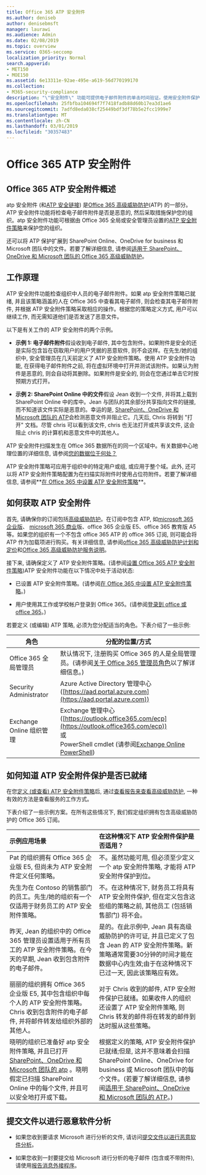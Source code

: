 ```yaml
---
title: Office 365 ATP 安全附件
ms.author: deniseb
author: denisebmsft
manager: laurawi
ms.audience: Admin
ms.date: 02/08/2019
ms.topic: overview
ms.service: O365-seccomp
localization_priority: Normal
search.appverid:
- MET150
- MOE150
ms.assetid: 6e13311e-92ae-495e-a619-56d770199170
ms.collection:
- M365-security-compliance
description: "\"安全附件\" 功能可提供电子邮件附件的单击时间验证。使用安全附件保护组织免受用户在电子邮件中发送或接收的恶意文件的攻击。"
ms.openlocfilehash: 25fbfba104694f7f7418fadb88d60b17ea3d1ae6
ms.sourcegitcommit: 7adfd8eda038cf25449bdf3df78b5e2fcc1999e7
ms.translationtype: MT
ms.contentlocale: zh-CN
ms.lasthandoff: 03/01/2019
ms.locfileid: "30357483"
---
```

# <a name="office-365-atp-safe-attachments"></a>Office 365 ATP 安全附件

## <a name="overview-of-office-365-atp-safe-attachments"></a>Office 365 ATP 安全附件概述

atp 安全附件 (和[ATP 安全链接](atp-safe-links.md)) 是[Office 365 高级威胁防护](office-365-atp.md)(ATP) 的一部分。ATP 安全附件功能将检查电子邮件附件是否是恶意的, 然后采取措施保护您的组织。atp 安全附件功能可根据由 Office 365 全局或安全管理员设置的[ATP 安全附件策略](set-up-atp-safe-attachments-policies.md)来保护您的组织。 
  
还可以将 ATP 保护扩展到 SharePoint Online、OneDrive for business 和 Microsoft 团队中的文件。若要了解详细信息, 请参阅[适用于 SharePoint、OneDrive 和 Microsoft 团队的 Office 365 高级威胁防护](atp-for-spo-odb-and-teams.md)。

## <a name="how-it-works"></a>工作原理

ATP 安全附件功能检查组织中人员的电子邮件附件。如果 atp 安全附件策略已就绪, 并且该策略涵盖的人在 Office 365 中查看其电子邮件, 则会检查其电子邮件附件, 并根据 ATP 安全附件策略采取相应的操作。根据您的策略定义方式, 用户可以继续工作, 而无需知道他们是否发送了恶意文件。
  
以下是有关工作的 ATP 安全附件的两个示例。
  
- **示例 1: 电子邮件附件**假设收到电子邮件, 其中包含附件。如果附件是安全的还是实际包含旨在窃取用户的用户凭据的恶意软件, 则不会这样。在先生/她的组织中, 安全管理员在几天前定义了 ATP 安全附件策略。使用 ATP 安全附件功能, 在获得电子邮件附件之前, 将在虚拟环境中打开并测试该附件。如果认为附件是恶意的, 则会自动将其删除。如果附件是安全的, 则会在您通过单击它时按预期方式打开。

- **示例 2: SharePoint Online 中的文件**假设 Jean 收到一个文件, 并将其上载到 SharePoint Online 中的库中。Jean 与团队的其余部分共享指向文件的链接, 而不知道该文件实际是恶意的。幸运的是, [SharePoint、OneDrive 和 Microsoft 团队的 ATP](atp-for-spo-odb-and-teams.md)会检测恶意文件并阻止它。几天后, Chris 将转到 "打开" 文档。尽管 chris 可以看到该文件, chris 也无法打开或共享该文件, 这会阻止 chris 的计算机和恶意文件中的其他人。

ATP 安全附件扫描发生在 Office 365 数据所在的同一个区域中。有关数据中心地理位置的详细信息, 请参阅[您的数据位于何处？](https://products.office.com/where-is-your-data-located?geo=All) 

ATP 安全附件策略可应用于组织中的特定用户或组, 或应用于整个域。此外, 还可以将 ATP 安全附件策略配置为在扫描实际附件时使用占位符附件。若要了解详细信息, 请参阅**[在 Office 365 中设置 ATP 安全附件策略](set-up-atp-safe-attachments-policies.md)**。
  
## <a name="how-to-get-atp-safe-attachments"></a>如何获取 ATP 安全附件

首先, 请确保你的订阅包括[高级威胁防护](office-365-atp.md)。在订阅中包含 ATP, 如[microsoft 365 企业版](https://www.microsoft.com/microsoft-365/enterprise/home)、 [microsoft 365 商业](https://www.microsoft.com/microsoft-365/business)版、office 365 企业版 E5、office 365 教育版 A5 等。如果您的组织有一个不包含 office 365 ATP 的 office 365 订阅, 则可能会将 ATP 作为加载项进行购买。有关详细信息, 请参阅[office 365 高级威胁防护计划和定价](https://products.office.com/exchange/advance-threat-protection)和[Office 365 高级威胁防护服务说明](https://docs.microsoft.com/office365/servicedescriptions/office-365-advanced-threat-protection-service-description)。 

接下来, 请确保定义了 ATP 安全附件策略。(请参阅[设置 Office 365 ATP 安全附件策略](set-up-atp-safe-attachments-policies.md))ATP 安全附件功能在以下情况中处于活动状态:
  
- 已设置 ATP 安全附件策略。(请参阅[在 Office 365 中设置 ATP 安全附件策略](set-up-atp-safe-attachments-policies.md)。)

- 用户使用其工作或学校帐户登录到 Office 365。(请参阅[登录到 office 或 office 365](https://support.office.com/article/b9582171-fd1f-4284-9846-bdd72bb28426)。)

若要定义 (或编辑) ATP 策略, 必须为您分配适当的角色。下表介绍了一些示例:

|角色  |分配的位置/方式  |
|---------|---------|
|Office 365 全局管理员 |默认情况下, 注册购买 Office 365 的人是全局管理员。(请参阅[关于 Office 365 管理员角色](https://docs.microsoft.com/office365/admin/add-users/about-admin-roles)以了解详细信息。)         |
|Security Administrator |Azure Active Directory 管理中心 ([https://aad.portal.azure.com](https://aad.portal.azure.com))|
|Exchange Online 组织管理 |Exchange 管理中心 ([https://outlook.office365.com/ecp](https://outlook.office365.com/ecp)) <br>或 <br>  PowerShell cmdlet (请参阅[Exchange Online PowerShell](https://docs.microsoft.com/powershell/exchange/exchange-online/exchange-online-powershell?view=exchange-ps)) |

## <a name="how-to-know-if-atp-safe-attachments-protection-is-in-place"></a>如何知道 ATP 安全附件保护是否已就绪

在您[定义 (或查看) ATP 安全附件策略](set-up-atp-safe-attachments-policies.md)后, 通过[查看报告来查看高级威胁防护](view-reports-for-atp.md), 一种有效的方法是查看服务的工作方式。
  
下表介绍了一些示例方案。在所有这些情况下, 我们假定组织拥有包含高级威胁防护的 Office 365 订阅。
  
|**示例应用场景**|**在这种情况下 ATP 安全附件保护是否适用？**|
|:-----|:-----|
|Pat 的组织拥有 Office 365 企业版 E5, 但尚未为 ATP 安全附件定义任何策略。  <br/> |不。虽然功能可用, 但必须至少定义一个 atp 安全附件策略, 才能将 ATP 安全附件保护到位。  <br/> |
|先生为在 Contoso 的销售部门的员工。先生/她的组织有一个仅适用于财务员工的 ATP 安全附件策略。  <br/> |不。在这种情况下, 财务员工将具有 ATP 安全附件保护, 但在定义包含这些组的策略之前, 其他员工 (包括销售部门) 将不会。  <br/> |
|昨天, Jean 的组织中的 Office 365 管理员设置适用于所有员工的 ATP 安全附件策略。在今天的早期, Jean 收到包含附件的电子邮件。  <br/> |是的。在此示例中, Jean 具有高级威胁防护的许可证, 并且已定义了包含 Jean 的 ATP 安全附件策略。新策略通常需要30分钟的时间才能在数据中心内生效;由于在这种情况下已过一天, 因此该策略应有效。  <br/> |
|丽丽的组织拥有 Office 365 企业版 E5, 其中包含组织中每个人的 ATP 安全附件策略。Chris 收到包含附件的电子邮件, 并将邮件转发给组织外部的其他人。  <br/> |对于 Chris 收到的邮件, ATP 安全附件保护已就绪。如果收件人的组织还设置了 ATP 安全附件策略, 则 Chris 转发的邮件将在转发的邮件到达时服从这些策略。  <br/> |
|晓明的组织已准备好 atp 安全附件策略, 并且已打开[SharePoint、OneDrive 和 Microsoft 团队的 atp](atp-for-spo-odb-and-teams.md) 。晓明假定已扫描 SharePoint Online 中的每个文件, 并且可以安全地打开或下载。<br/> |根据定义的策略, ATP 安全附件保护已就绪;但是, 这并不意味着会扫描 SharePoint Online、OneDrive for business 或 Microsoft 团队中的每个文件。(若要了解详细信息, 请参阅[适用于 SharePoint、OneDrive 和 Microsoft 团队的 ATP](atp-for-spo-odb-and-teams.md)。)<br/> |

## <a name="submitting-files-for-malware-analysis"></a>提交文件以进行恶意软件分析

- 如果您收到要请求 Microsoft 进行分析的文件, 请访问[提交文件以进行恶意软件分析](https://aka.ms/wdsi/submit)。

- 如果您收到一封要提交给 Microsoft 进行分析的电子邮件 (包含或不带附件), 请使用[报告消息外接程序](enable-the-report-message-add-in.md)。
